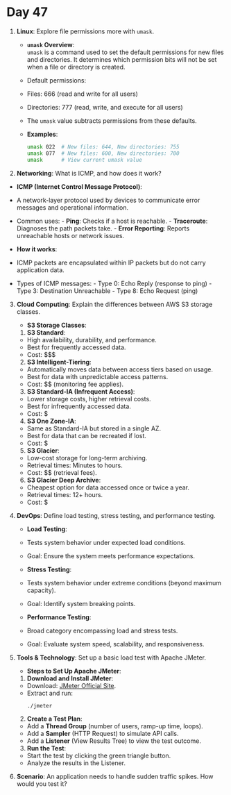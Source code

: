 # Day 47

1. **Linux**: Explore file permissions more with `umask`.
   - **`umask` Overview**:  
     `umask` is a command used to set the default permissions for new files and directories. It determines which permission bits will not be set when a file or directory is created.
   - Default permissions:
    - Files: 666 (read and write for all users)
    - Directories: 777 (read, write, and execute for all users)
   - The `umask` value subtracts permissions from these defaults.
  
   - **Examples**:
      ```bash
      umask 022  # New files: 644, New directories: 755
      umask 077  # New files: 600, New directories: 700
      umask      # View current umask value
      ```


2. **Networking**: What is ICMP, and how does it work?
  - **ICMP (Internet Control Message Protocol)**:
   - A network-layer protocol used by devices to communicate error messages and operational information.
   - Common uses:
    - **Ping**: Checks if a host is reachable.
    - **Traceroute**: Diagnoses the path packets take.
    - **Error Reporting**: Reports unreachable hosts or network issues.

  - **How it works**:
   - ICMP packets are encapsulated within IP packets but do not carry application data.
   - Types of ICMP messages:
    - Type 0: Echo Reply (response to ping)
    - Type 3: Destination Unreachable
    - Type 8: Echo Request (ping)


3. **Cloud Computing**: Explain the differences between AWS S3 storage classes.
   - **S3 Storage Classes**:
   1. **S3 Standard**:  
    - High availability, durability, and performance.  
    - Best for frequently accessed data.
    - Cost: $$$

   2. **S3 Intelligent-Tiering**:  
    - Automatically moves data between access tiers based on usage.
    - Best for data with unpredictable access patterns.
    - Cost: $$ (monitoring fee applies).

   3. **S3 Standard-IA (Infrequent Access)**:  
    - Lower storage costs, higher retrieval costs.
    - Best for infrequently accessed data.
    - Cost: $

   4. **S3 One Zone-IA**:  
    - Same as Standard-IA but stored in a single AZ.
    - Best for data that can be recreated if lost.
    - Cost: $

   5. **S3 Glacier**:  
    - Low-cost storage for long-term archiving.
    - Retrieval times: Minutes to hours.
    - Cost: $$ (retrieval fees).

   6. **S3 Glacier Deep Archive**:  
    - Cheapest option for data accessed once or twice a year.
    - Retrieval times: 12+ hours.
    - Cost: $


4. **DevOps**: Define load testing, stress testing, and performance testing.
   - **Load Testing**:
    - Tests system behavior under expected load conditions.
    - Goal: Ensure the system meets performance expectations.

   - **Stress Testing**:
    - Tests system behavior under extreme conditions (beyond maximum capacity).
    - Goal: Identify system breaking points.

   - **Performance Testing**:
    - Broad category encompassing load and stress tests.
    - Goal: Evaluate system speed, scalability, and responsiveness.


5. **Tools & Technology**: Set up a basic load test with Apache JMeter.
   * **Steps to Set Up Apache JMeter**:
   1. **Download and Install JMeter**:
    - Download: [JMeter Official Site](https://jmeter.apache.org/download_jmeter.cgi).
    - Extract and run:  
       ```bash
       ./jmeter
       ```

   2. **Create a Test Plan**:
    - Add a **Thread Group** (number of users, ramp-up time, loops).
    - Add a **Sampler** (HTTP Request) to simulate API calls.
    - Add a **Listener** (View Results Tree) to view the test outcome.

   3. **Run the Test**:
    - Start the test by clicking the green triangle button.
    - Analyze the results in the Listener.


6. **Scenario**: An application needs to handle sudden traffic spikes. How would you test it?


